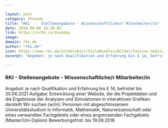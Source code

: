```yaml
---

layout: post
category: threads
title: "RKI  -  Stellenangebote - Wissenschaftliche/r Mitarbeiter/in"
date: 2018-08-08 16:36:02
link: https://vrhk.co/2noaVpq
image: 
domain: rki.de
author: "rki.de"
icon: https://www.rki.de/SiteGlobals/StyleBundles/Bilder/favicon_mobile.png;jsessionid=7BCD9FF448134E443139513DC6918AB4.1_cid381?__blob=normal&amp;v=1
excerpt: "Angebot: je nach Qualifikation und Erfahrung bis E 14, befristet bis 30.06.2021 Aufgabe: Entwicklung einer Website, die die Projektdaten und die Ergebnisse der Analysen und Simulationen in interaktiven Grafiken darstellt Wir suchen (w/m): Personen mit abgeschlossenem Universitätsstudium in Informatik, Mathematik, Naturwissenschaft oder eines verwandten Fachgebiets oder eines angrenzenden Fachgebiets (Master/Uni-Diplom) Bewerbungsfrist: bis 19.08.2018"

---
```


### RKI  -  Stellenangebote - Wissenschaftliche/r Mitarbeiter/in

Angebot: je nach Qualifikation und Erfahrung bis E 14, befristet bis 30.06.2021 Aufgabe: Entwicklung einer Website, die die Projektdaten und die Ergebnisse der Analysen und Simulationen in interaktiven Grafiken darstellt Wir suchen (w/m): Personen mit abgeschlossenem Universitätsstudium in Informatik, Mathematik, Naturwissenschaft oder eines verwandten Fachgebiets oder eines angrenzenden Fachgebiets (Master/Uni-Diplom) Bewerbungsfrist: bis 19.08.2018
